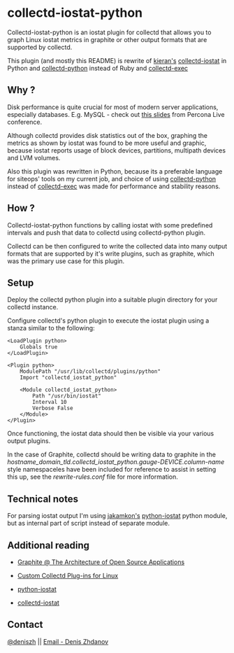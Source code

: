 collectd-iostat-python
======================

Collectd-iostat-python is an iostat plugin for collectd that allows you to graph Linux iostat metrics in graphite or other output formats that are supported by collectd.

This plugin (and mostly this README) is rewrite of [kieran's](https://github.com/keirans/collectd-iostat) [collectd-iostat](https://github.com/keirans/collectd-iostat) in Python and [collectd-python](http://collectd.org/documentation/manpages/collectd-python.5.shtml) instead of Ruby and [collectd-exec](https://collectd.org/documentation/manpages/collectd-exec.5.shtml)

Why ?
-------
Disk performance is quite crucial for most of modern server applications, especially databases. E.g. MySQL - check out [this slides](http://www.percona.com/live/mysql-conference-2013/sessions/monitoring-io-performance-using-iostat-and-pt-diskstats) from Percona Live conference.

Although collectd provides disk statistics out of the box, graphing the metrics as shown by iostat was found to be more useful and graphic, because iostat reports usage of block devices, partitions, multipath devices and LVM volumes.

Also this plugin was rewritten in Python, because its a preferable language for siteops' tools on my current job, and choice of using [collectd-python](http://collectd.org/documentation/manpages/collectd-python.5.shtml) instead of [collectd-exec](https://collectd.org/documentation/manpages/collectd-exec.5.shtml) was made for performance and stability reasons.

How ?
-------
Collectd-iostat-python functions by calling iostat with some predefined intervals and push that data to collectd using collectd-python plugin.

Collectd can be then configured to write the collected data into many output formats that are supported by it's write plugins, such as graphite, which was the primary use case for this plugin.


Setup
-------
Deploy the collectd python plugin into a suitable plugin directory for your collectd instance.

Configure collectd's python plugin to execute the iostat plugin using a stanza similar to the following:


    <LoadPlugin python>
        Globals true
    </LoadPlugin>

    <Plugin python>
        ModulePath "/usr/lib/collectd/plugins/python"
        Import "collectd_iostat_python"

        <Module collectd_iostat_python>
            Path "/usr/bin/iostat"
            Interval 10
            Verbose False
        </Module>
    </Plugin>

Once functioning, the iostat data should then be visible via your various output plugins.

In the case of Graphite, collectd should be writing data to graphite in the *hostname_domain_tld.collectd_iostat_python.gauge-DEVICE.column-name* style namespaceles have been included for reference to assist in setting this up, see the _rewrite-rules.conf_ file for more information.

Technical notes
-------
For parsing iostat output I'm using [jakamkon's](https://bitbucket.org/jakamkon) [python-iostat](https://bitbucket.org/jakamkon/python-iostat) python module, but as internal part of script instead of separate module.

Additional reading
-------
* [Graphite @ The Architecture of Open Source Applications](http://www.aosabook.org/en/graphite.html)

* [Custom Collectd Plug-ins for Linux](http://support.rightscale.com/12-Guides/RightScale_101/08-Management_Tools/Monitoring_System/Writing_custom_collectd_plugins/Custom_Collectd_Plug-ins_for_Linux)

* [python-iostat](https://bitbucket.org/jakamkon/python-iostat)

* [collectd-iostat](https://github.com/keirans/collectd-iostat)

Contact
-------
[@deniszh](http://twitter.com/deniszh) || [Email - Denis Zhdanov](mailto:denis.zhdanov@gmail.com)
